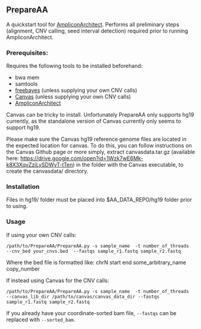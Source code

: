 ## PrepareAA

A quickstart tool for [AmpliconArchitect](https://github.com/virajbdeshpande/AmpliconArchitect). Performs all preliminary steps (alignment, CNV calling, seed interval detection) required prior to running AmpliconArchitect.

### Prerequisites:
Requires the following tools to be installed beforehand:
- bwa mem
- samtools
- [freebayes](https://github.com/ekg/freebayes) (unless supplying your own CNV calls)
- [Canvas](https://github.com/Illumina/canvas) (unless supplying your own CNV calls)
- [AmpliconArchitect](https://github.com/virajbdeshpande/AmpliconArchitect)

Canvas can be tricky to install. Unfortunately PrepareAA only supports hg19 currently, as the standalone version of Canvas currently only seems to support hg19.

Please make sure the Canvas hg19 reference genome files are located in the expected location for canvas. To do this, you can follow instructions on the Canvas Github page or more simply, extract canvasdata.tar.gz (available here: https://drive.google.com/open?id=1Wzk7wE6Mk-k8X3XqvZziLySDWyT-tTen) in the folder with the Canvas executable, to create the canvasdata/ directory.


### Installation
Files in hg19/ folder must be placed into $AA_DATA_REPO/hg19 folder prior to using.

### Usage
If using your own CNV calls:
```
/path/to/PrepareAA/PrepareAA.py -s sample_name  -t number_of_threads  --cnv_bed your_cnvs.bed  --fastqs sample_r1.fastq sample_r2.fastq
```
Where the bed file is formatted like:
chrN    start        end        some_arbitrary_name   copy_number

If instead using Canvas for the CNV calls:
```
/path/to/PrepareAA/PrepareAA.py -s sample_name  -t number_of_threads  --canvas_lib_dir /path/to/canvas/canvas_data_dir --fastqs sample_r1.fastq sample_r2.fastq
```

If you already have your coordinate-sorted bam file, `--fastqs` can be replaced with `--sorted_bam`.



